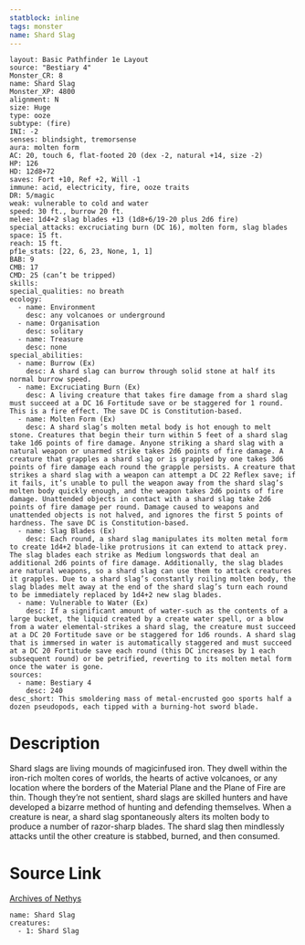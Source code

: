 ```yaml
---
statblock: inline
tags: monster
name: Shard Slag
---
```

```statblock
layout: Basic Pathfinder 1e Layout
source: "Bestiary 4"
Monster_CR: 8
name: Shard Slag
Monster_XP: 4800
alignment: N
size: Huge
type: ooze
subtype: (fire)
INI: -2
senses: blindsight, tremorsense
aura: molten form
AC: 20, touch 6, flat-footed 20 (dex -2, natural +14, size -2)
HP: 126
HD: 12d8+72
saves: Fort +10, Ref +2, Will -1
immune: acid, electricity, fire, ooze traits
DR: 5/magic
weak: vulnerable to cold and water
speed: 30 ft., burrow 20 ft.
melee: 1d4+2 slag blades +13 (1d8+6/19-20 plus 2d6 fire)
special_attacks: excruciating burn (DC 16), molten form, slag blades
space: 15 ft.
reach: 15 ft.
pf1e_stats: [22, 6, 23, None, 1, 1]
BAB: 9
CMB: 17
CMD: 25 (can’t be tripped)
skills: 
special_qualities: no breath
ecology:
  - name: Environment
    desc: any volcanoes or underground
  - name: Organisation
    desc: solitary
  - name: Treasure
    desc: none
special_abilities:
  - name: Burrow (Ex)
    desc: A shard slag can burrow through solid stone at half its normal burrow speed.
  - name: Excruciating Burn (Ex)
    desc: A living creature that takes fire damage from a shard slag must succeed at a DC 16 Fortitude save or be staggered for 1 round. This is a fire effect. The save DC is Constitution-based.
  - name: Molten Form (Ex)
    desc: A shard slag’s molten metal body is hot enough to melt stone. Creatures that begin their turn within 5 feet of a shard slag take 1d6 points of fire damage. Anyone striking a shard slag with a natural weapon or unarmed strike takes 2d6 points of fire damage. A creature that grapples a shard slag or is grappled by one takes 3d6 points of fire damage each round the grapple persists. A creature that strikes a shard slag with a weapon can attempt a DC 22 Reflex save; if it fails, it’s unable to pull the weapon away from the shard slag’s molten body quickly enough, and the weapon takes 2d6 points of fire damage. Unattended objects in contact with a shard slag take 2d6 points of fire damage per round. Damage caused to weapons and unattended objects is not halved, and ignores the first 5 points of hardness. The save DC is Constitution-based.
  - name: Slag Blades (Ex)
    desc: Each round, a shard slag manipulates its molten metal form to create 1d4+2 blade-like protrusions it can extend to attack prey. The slag blades each strike as Medium longswords that deal an additional 2d6 points of fire damage. Additionally, the slag blades are natural weapons, so a shard slag can use them to attack creatures it grapples. Due to a shard slag’s constantly roiling molten body, the slag blades melt away at the end of the shard slag’s turn each round to be immediately replaced by 1d4+2 new slag blades.
  - name: Vulnerable to Water (Ex)
    desc: If a significant amount of water-such as the contents of a large bucket, the liquid created by a create water spell, or a blow from a water elemental-strikes a shard slag, the creature must succeed at a DC 20 Fortitude save or be staggered for 1d6 rounds. A shard slag that is immersed in water is automatically staggered and must succeed at a DC 20 Fortitude save each round (this DC increases by 1 each subsequent round) or be petrified, reverting to its molten metal form once the water is gone.
sources:
  - name: Bestiary 4
    desc: 240
desc_short: This smoldering mass of metal-encrusted goo sports half a dozen pseudopods, each tipped with a burning-hot sword blade.
```
# Description
Shard slags are living mounds of magicinfused iron. They dwell within the iron-rich molten cores of worlds, the hearts of active volcanoes, or any location where the borders of the Material Plane and the Plane of Fire are thin. Though they’re not sentient, shard slags are skilled hunters and have developed a bizarre method of hunting and defending themselves. When a creature is near, a shard slag spontaneously alters its molten body to produce a number of razor-sharp blades. The shard slag then mindlessly attacks until the other creature is stabbed, burned, and then consumed.
# Source Link
[Archives of Nethys](https://aonprd.com/MonsterDisplay.aspx?ItemName=Shard%20Slag)
```encounter-table
name: Shard Slag
creatures:
  - 1: Shard Slag
```
